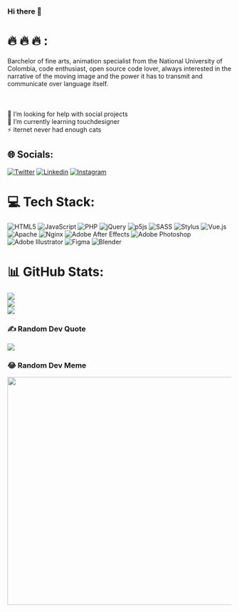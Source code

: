 ### Hi there 👋
# 🔥 🔥 🔥 :
Barchelor of fine arts, animation specialist from the National University of Colombia, code enthusiast,
open source code lover, always interested in the narrative of the moving image and the power it has to transmit and communicate over language itself.
<br><br><br><br>
🤝 I’m looking for help with social projects<br>
🌱 I’m currently learning touchdesigner<br>
⚡ iternet never had enough cats


## 🌐 Socials:
[![Twitter](https://img.shields.io/badge/Twitter-%23c4c4c4.svg?logo=Twitter&logoColor=white)](https://twitter.com/nicolazg)
[![Linkedin](https://img.shields.io/badge/Linkedin-%23c4c4c4.svg?logo=Linkedin&logoColor=white)](https://www.linkedin.com/in/nicolazgarcia/)
[![Instagram](https://img.shields.io/badge/Instagram-%23c4c4c4.svg?logo=Instagram&logoColor=white)](https://www.instagram.com/mateo.100.fuegos/)

# 💻 Tech Stack:
![HTML5](https://img.shields.io/badge/html5-%23E34F26.svg?style=for-the-badge&logo=html5&logoColor=white) ![JavaScript](https://img.shields.io/badge/javascript-%23323330.svg?style=for-the-badge&logo=javascript&logoColor=%23F7DF1E) ![PHP](https://img.shields.io/badge/php-%23777BB4.svg?style=for-the-badge&logo=php&logoColor=white) ![jQuery](https://img.shields.io/badge/jquery-%230769AD.svg?style=for-the-badge&logo=jquery&logoColor=white) ![p5js](https://img.shields.io/badge/p5.js-ED225D?style=for-the-badge&logo=p5.js&logoColor=FFFFFF) ![SASS](https://img.shields.io/badge/SASS-hotpink.svg?style=for-the-badge&logo=SASS&logoColor=white) ![Stylus](https://img.shields.io/badge/stylus-%23ff6347.svg?style=for-the-badge&logo=stylus&logoColor=white) ![Vue.js](https://img.shields.io/badge/vuejs-%2335495e.svg?style=for-the-badge&logo=vuedotjs&logoColor=%234FC08D) ![Apache](https://img.shields.io/badge/apache-%23D42029.svg?style=for-the-badge&logo=apache&logoColor=white) ![Nginx](https://img.shields.io/badge/nginx-%23009639.svg?style=for-the-badge&logo=nginx&logoColor=white) ![Adobe After Effects](https://img.shields.io/badge/Adobe%20After%20Effects-9999FF.svg?style=for-the-badge&logo=Adobe%20After%20Effects&logoColor=white) ![Adobe Photoshop](https://img.shields.io/badge/adobephotoshop-%2331A8FF.svg?style=for-the-badge&logo=adobephotoshop&logoColor=white) ![Adobe Illustrator](https://img.shields.io/badge/adobeillustrator-%23FF9A00.svg?style=for-the-badge&logo=adobeillustrator&logoColor=white) 	![Figma](https://img.shields.io/badge/figma-%23F24E1E.svg?style=for-the-badge&logo=figma&logoColor=white) ![Blender](https://img.shields.io/badge/blender-%23F5792A.svg?style=for-the-badge&logo=blender&logoColor=white)
# 📊 GitHub Stats:
![](https://github-readme-stats.vercel.app/api?username=nicolazgarcia&theme=radical&hide_border=false&include_all_commits=true&count_private=false)<br/>
![](https://github-readme-streak-stats.herokuapp.com/?user=nicolazgarcia&theme=radical&hide_border=false)<br/>
![](https://github-readme-stats.vercel.app/api/top-langs/?username=nicolazgarcia&theme=radical&hide_border=false&include_all_commits=true&count_private=false&layout=compact)

### ✍️ Random Dev Quote
![](https://quotes-github-readme.vercel.app/api?type=horizontal&theme=radical)

### 😂 Random Dev Meme
<img src="https://random-memer.herokuapp.com/" width="512px"/>


<!--
Vishwa Gaurav
Best Profile Generator, Create your perfect GitHub Profile 
https://gprm.itsvg.in/

**nicolazgarcia/nicolazgarcia** is a ✨ _special_ ✨ repository because its `README.md` (this file) appears on your GitHub profile.

Here are some ideas to get you started:

- 🔭 I’m currently working on ...
- 🌱 I’m currently learning ...
- 👯 I’m looking to collaborate on ...
- 🤔 I’m looking for help with ...
- 💬 Ask me about ...
- 📫 How to reach me: ...
- 😄 Pronouns: ...
- ⚡ Fun fact: ...
-->
